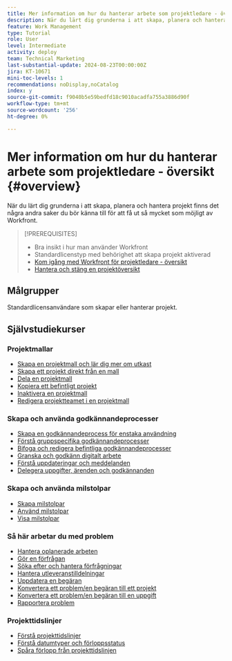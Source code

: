 ```yaml
---
title: Mer information om hur du hanterar arbete som projektledare - översikt
description: När du lärt dig grunderna i att skapa, planera och hantera projekt finns det några andra saker du bör känna till för att få ut så mycket som möjligt av Workfront.
feature: Work Management
type: Tutorial
role: User
level: Intermediate
activity: deploy
team: Technical Marketing
last-substantial-update: 2024-08-23T00:00:00Z
jira: KT-10671
mini-toc-levels: 1
recommendations: noDisplay,noCatalog
index: y
source-git-commit: f9040b5e59bedfd18c9010acadfa755a3886d90f
workflow-type: tm+mt
source-wordcount: '256'
ht-degree: 0%

---
```



# Mer information om hur du hanterar arbete som projektledare - översikt {#overview}

När du lärt dig grunderna i att skapa, planera och hantera projekt finns det några andra saker du bör känna till för att få ut så mycket som möjligt av Workfront.

>[!PREREQUISITES]
>
>* Bra insikt i hur man använder Workfront
>* Standardlicenstyp med behörighet att skapa projekt aktiverad
>* [Kom igång med Workfront för projektledare - översikt](https://experienceleague.adobe.com/?recommended=Workfront-U-1-2022.1.planners)
>* [Hantera och stäng en projektöversikt](https://experienceleague.adobe.com/?recommended=Workfront-U-1-2022.2.planners)


## Målgrupper

Standardlicensanvändare som skapar eller hanterar projekt.

## Självstudiekurser

### Projektmallar

* [Skapa en projektmall och lär dig mer om utkast](/help/manage-work/create-and-manage-project-templates/create-a-project-template.md)
* [Skapa ett projekt direkt från en mall](/help/manage-work/create-and-manage-project-templates/create-a-project-directly-from-a-template.md)
* [Dela en projektmall](/help/manage-work/create-and-manage-project-templates/share-a-project-template.md)
* [Kopiera ett befintligt projekt](/help/manage-work/manage-projects/copy-an-existing-project.md)
* [Inaktivera en projektmall](/help/manage-work/create-and-manage-project-templates/deactivate-a-project-template.md)
* [Redigera projektteamet i en projektmall](/help/manage-work/create-and-manage-project-templates/edit-the-project-team-in-a-project-template.md)


### Skapa och använda godkännandeprocesser

* [Skapa en godkännandeprocess för enstaka användning](/help/manage-work/approval-processes-and-milestone-paths/create-a-single-use-approval-process.md)
* [Förstå gruppspecifika godkännandeprocesser](/help/administration-and-setup/approval-processes-and-milestone-paths/group-specific-approval-processes.md)
* [Bifoga och redigera befintliga godkännandeprocesser](/help/manage-work/approval-processes-and-milestone-paths/attach-and-edit-existing-approval-processes.md)
* [Granska och godkänn digitalt arbete](/help/manage-work/issues-requests/review-and-approve-digital-work.md)
* [Förstå uppdateringar och meddelanden](/help/manage-work/issues-requests/understand-updates-and-notifications.md)
* [Delegera uppgifter, ärenden och godkännanden](/help/manage-work/approval-processes-and-milestone-paths/delegate-approvals.md)


### Skapa och använda milstolpar

* [Skapa milstolpar](/help/administration-and-setup/approval-processes-and-milestone-paths/creating-milestones.md)
* [Använd milstolpar](/help/manage-work/approval-processes-and-milestone-paths/apply-milestones.md)
* [Visa milstolpar](/help/manage-work/approval-processes-and-milestone-paths/view-milestones.md)


### Så här arbetar du med problem

* [Hantera oplanerade arbeten](/help/manage-work/issues-requests/handle-unplanned-work.md)
* [Gör en förfrågan](/help/manage-work/issues-requests/make-a-request.md)
* [Söka efter och hantera förfrågningar](/help/manage-work/issues-requests/find-requests.md)
* [Hantera utleveranstilldelningar](/help/manage-work/issues-requests/manage-issue-assignments.md)
* [Uppdatera en begäran](/help/manage-work/issues-requests/update-a-request.md)
* [Konvertera ett problem/en begäran till ett projekt](/help/manage-work/issues-requests/create-a-project-from-a-request.md)
* [Konvertera ett problem/en begäran till en uppgift](/help/manage-work/issues-requests/convert-issues-to-other-work-items.md)
* [Rapportera problem](/help/manage-work/issues-requests/report-on-issues.md)


### Projekttidslinjer

* [Förstå projekttidslinjer](/help/manage-work/project-timelines/understand-project-timelines.md)
* [Förstå datumtyper och förloppsstatus](/help/manage-work/project-timelines/understand-task-dates-and-progress-status.md)
* [Spåra förlopp från projekttidslinjen](/help/manage-work/project-timelines/track-work-progress-from-the-project-timeline.md)


